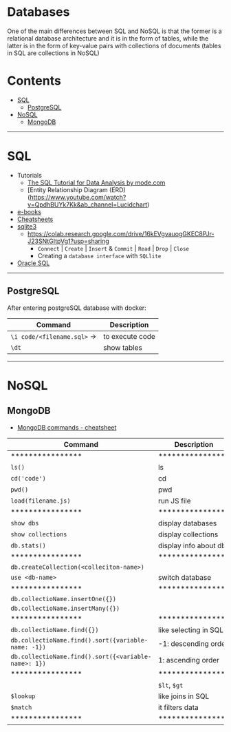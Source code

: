 # Databases

One of the main differences between SQL and NoSQL is that the former is a relational database architecture and it is in the form of tables, while the latter is in the form of key-value pairs with collections of documents (tables in SQL are collections in NoSQL)

Contents
=======================
* [SQL](#sql)
    * [PostgreSQL](#postgresql)
* [NoSQL](#nosql)
    * [MongoDB](#mongodb)

------

# SQL

* Tutorials
    * [The SQL Tutorial for Data Analysis by mode.com](https://mode.com/sql-tutorial/introduction-to-sql/)
    * [Entity Relationship Diagram (ERD)(https://www.youtube.com/watch?v=QpdhBUYk7Kk&ab_channel=Lucidchart)
* [e-books](https://github.com/dimi-fn/Various-Data-Science-Scripts/tree/main/Databases/e-books)
* [Cheatsheets](https://github.com/dimi-fn/Various-Data-Science-Scripts/tree/main/Databases/Cheatsheets)    
* [sqlite3](https://github.com/dimi-fn/Various-Data-Science-Scripts/tree/main/Databases/sqlite3)
    * https://colab.research.google.com/drive/16kEVgvauogGKEC8PJr-J23SNtGItpVg1?usp=sharing
        * `Connect` | `Create` | `Insert` & `Commit` | `Read` | `Drop` | `Close`
        * Creating a `database interface` with `SQLlite`
* [Oracle SQL](https://github.com/dimi-fn/Various-Data-Science-Scripts/tree/main/Databases/Oracle%20SQL) 


-------

## PostgreSQL

After entering postgreSQL database with docker:

|Command|Description|
|--------|---------|
| `\i code/<filename.sql>` ->| to execute code |
| `\dt`| show tables|

------

# NoSQL

## MongoDB

* [MongoDB commands - cheatsheet](https://www.mongodb.com/developer/quickstart/cheat-sheet/)

|Command|Description|
|--------|---------|
| **************** | **************** |
| `ls()` | ls|
| `cd('code')`| cd |
| `pwd()`| pwd |
| `load(filename.js)`| run JS file |
| **************** | **************** |
|  `show dbs` | display databases|
|`show collections`| display collections|
|`db.stats()`|display info about db|
| **************** | **************** |
| `db.createCollection(<colleciton-name>)`| |
|`use <db-name>`| switch database|
| **************** | **************** |
|`db.collectioName.insertOne({})`||
|`db.collectioName.insertMany({})`||
| **************** |**************** |
| `db.collectioName.find({})`| like selecting in SQL|
|`db.collectioName.find().sort({variable-name: -1})`| -1: descending order|
|`db.collectioName.find().sort({<variable-name>: 1})`| 1: ascending order|
| **************** |**************** |
| | `$lt`, `$gt` | less than, greater than|
| `$lookup`| like joins in SQL |
|  `$match`| it filters data |
| **************** |**************** |
